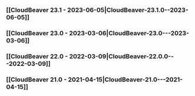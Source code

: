 ### [[CloudBeaver 23.1 - 2023-06-05|CloudBeaver-23.1.0--2023-06-05]]

### [[CloudBeaver 23.0 - 2023-03-06|CloudBeaver-23.0---2023-03-06]]

### [[CloudBeaver 22.0 - 2022-03-09|CloudBeaver-22.0.0---2022-03-09]]

### [[CloudBeaver 21.0 - 2021-04-15|CloudBeaver-21.0---2021-04-15]]